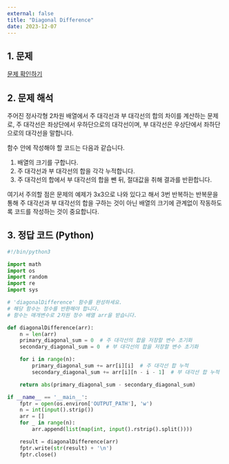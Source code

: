 ```yaml
---
external: false
title: "Diagonal Difference"
date: 2023-12-07
---
```


## 1. 문제

[문제 확인하기](https://www.hackerrank.com/challenges/diagonal-difference/problem?isFullScreen=true)

## 2. 문제 해석

주어진 정사각형 2차원 배열에서 주 대각선과 부 대각선의 합의 차이를 계산하는 문제로, 주 대각선은 좌상단에서 우하단으로의 대각선이며, 부 대각선은 우상단에서 좌하단으로의 대각선을 말합니다.

함수 안에 작성해야 할 코드는 다음과 같습니다.

1. 배열의 크기를 구합니다.
2. 주 대각선과 부 대각선의 합을 각각 누적합니다.
3. 주 대각선의 합에서 부 대각선의 합을 뺀 뒤, 절대값을 취해 결과를 반환합니다.

여기서 주의할 점은 문제의 예제가 3x3으로 나와 있다고 해서 3번 반복하는 반복문을 통해 주 대각선과 부 대각선의 합을 구하는 것이 아닌 배열의 크기에 관계없이 작동하도록 코드를 작성하는 것이 중요합니다.

## 3. 정답 코드 (Python)

```python
#!/bin/python3

import math
import os
import random
import re
import sys

# 'diagonalDifference' 함수를 완성하세요.
# 해당 함수는 정수를 반환해야 합니다.
# 함수는 매개변수로 2차원 정수 배열 arr을 받습니다.

def diagonalDifference(arr):
    n = len(arr)
    primary_diagonal_sum = 0  # 주 대각선의 합을 저장할 변수 초기화
    secondary_diagonal_sum = 0  # 부 대각선의 합을 저장할 변수 초기화

    for i in range(n):
        primary_diagonal_sum += arr[i][i]  # 주 대각선 합 누적
        secondary_diagonal_sum += arr[i][n - i - 1]  # 부 대각선 합 누적

    return abs(primary_diagonal_sum - secondary_diagonal_sum)

if __name__ == '__main__':
    fptr = open(os.environ['OUTPUT_PATH'], 'w')
    n = int(input().strip())
    arr = []
    for _ in range(n):
        arr.append(list(map(int, input().rstrip().split())))

    result = diagonalDifference(arr)
    fptr.write(str(result) + '\n')
    fptr.close()
```
